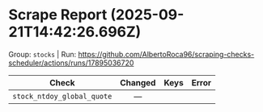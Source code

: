 # Scrape Report (2025-09-21T14:42:26.696Z)

Group: `stocks`  |  Run: https://github.com/AlbertoRoca96/scraping-checks-scheduler/actions/runs/17895036720

| Check | Changed | Keys | Error |
|---|:---:|:--|:--|
| `stock_ntdoy_global_quote` | — |  |  |
